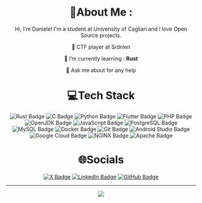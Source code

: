 <div align="center">
  
# 💫About Me :
Hi, I'm Daniele! I'm a student at Univerisity of Cagliari and I love Open Source projects.

🚩 CTF player at Srdnlen 

🌱 I’m currently learning : **Rust**

💬 Ask me about for any help

# 💻Tech Stack
![Rust Badge](https://img.shields.io/badge/Rust-F46623?logo=rust&logoColor=fff&style=for-the-badge)
![C Badge](https://img.shields.io/badge/C-A8B9CC?logo=c&logoColor=fff&style=for-the-badge)
![Python Badge](https://img.shields.io/badge/Python-3776AB?logo=python&logoColor=fff&style=for-the-badge)
![Flutter Badge](https://img.shields.io/badge/Flutter-02569B?logo=flutter&logoColor=fff&style=for-the-badge)
![PHP Badge](https://img.shields.io/badge/PHP-777BB4?logo=php&logoColor=fff&style=for-the-badge)
![OpenJDK Badge](https://img.shields.io/badge/OpenJDK-437291?logo=openjdk&logoColor=fff&style=for-the-badge)
![JavaScript Badge](https://img.shields.io/badge/JavaScript-F7DF1E?logo=javascript&logoColor=000&style=for-the-badge)
![PostgreSQL Badge](https://img.shields.io/badge/PostgreSQL-4169E1?logo=postgresql&logoColor=fff&style=for-the-badge)
![MySQL Badge](https://img.shields.io/badge/MySQL-4479A1?logo=mysql&logoColor=fff&style=for-the-badge)
![Docker Badge](https://img.shields.io/badge/Docker-2496ED?logo=docker&logoColor=fff&style=for-the-badge)
![Git Badge](https://img.shields.io/badge/Git-F05032?logo=git&logoColor=fff&style=for-the-badge)
![Android Studio Badge](https://img.shields.io/badge/Android%20Studio-3DDC84?logo=androidstudio&logoColor=fff&style=for-the-badge)
![Google Cloud Badge](https://img.shields.io/badge/Google%20Cloud-4285F4?logo=googlecloud&logoColor=fff&style=for-the-badge)
![NGINX Badge](https://img.shields.io/badge/NGINX-009639?logo=nginx&logoColor=fff&style=for-the-badge)
![Apache Badge](https://img.shields.io/badge/Apache-D22128?logo=apache&logoColor=fff&style=for-the-badge)

# 🌐Socials
[![X Badge](https://img.shields.io/badge/X-000?logo=x&logoColor=fff&style=for-the-badge)](https://twitter.com/@daniele_pintore)
[![LinkedIn Badge](https://img.shields.io/badge/LinkedIn-0A66C2?logo=linkedin&logoColor=fff&style=for-the-badge)](https://linkedin.com/in/danielepintore)
[![GitHub Badge](https://img.shields.io/badge/GitHub-181717?logo=github&logoColor=fff&style=for-the-badge)](https://github.com/danielepintore)

---

![](https://komarev.com/ghpvc/?username=danielepintore&label=Visitors+Count&color=brightgreen&style=for-the-badge)
</div>
